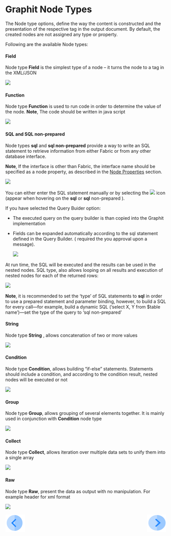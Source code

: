 # Graphit Node Types

The Node type options, define the way the content is constructed and the presentation  of the respective tag in the output document. By default, the created nodes are not assigned any type or property.

Following are the available Node types:

#### Field

Node type **Field** is the simplest type of a node – it turns the node to a tag in the XML/JSON

![](/articles/15_web_services/Graphit/images/08_node_type_field.png)

#### Function

Node type **Function** is used to run code in order to determine the value of the node. **Note**, The code should be written in java script

![](/articles/15_web_services/Graphit/images/09_node_type_function.png)

#### SQL and SQL non-prepared

Node types **sql** and **sql non-prepared** provide a way to write an SQL statement to retrieve information from either Fabric or from any other database interface. 

**Note**, If the interface is other than Fabric, the interface name should be specified as a node property, as described in the [Node Properties](/articles/15_web_services/Graphit/04_graphit_node_properties.md) section. 

![](/articles/15_web_services/Graphit/images/12_node_type_sql.png)

You can either enter the SQL statement manually or by selecting the ![](/articles/15_web_services/Graphit/images/10_DB.png)  icon (appear when hovering on the **sql** or  **sql** non-prepared ). 

If you have selected the Query Buider option:

- The executed query on the query builder is than copied into the Graphit implementation 

- Fields can be expanded automatically according to the sql statement defined in the Query Builder. ( required the you approval upon a message). 

  ![](/articles/15_web_services/Graphit/images/11_create_fields.png)

At run time, the SQL will be executed and the results can be used in the nested nodes. SQL type, also allows looping on all results and execution of nested nodes for each of the returned rows:

![](/articles/15_web_services/Graphit/images/13_node_type_sql2.png)

**Note**, it is recommended to set the ‘type’ of SQL statements to **sql** in order to use a prepared statement and parameter binding, however, to build a SQL for every call—for example, build a dynamic SQL (‘select X, Y from $table name’)—set the type of the query to ‘sql non-prepared’

#### String

Node type **String** , allows concatenation of two or more values

![](/articles/15_web_services/Graphit/images/14_node_type_string.png)

#### Condition

Node type **Condition**, allows building “if-else”  statements. Statements should include a condition, and according to the condition result, nested nodes will be executed or not

![](/articles/15_web_services/Graphit/images/15_node_type_condition.png)

#### Group

Node type **Group**, allows grouping of several elements together. It is mainly used in conjunction with **Condition** node type

![](/articles/15_web_services/Graphit/images/16_node_type_group.png)

#### Collect

Node type **Collect**, allows iteration over multiple data sets to unify them into a single array

![](/articles/15_web_services/Graphit/images/17_node_type_collect.png)

#### Raw

Node type **Raw**, present the data as output with no manipulation. For example header for xml format

![](/articles/15_web_services/Graphit/images/18_node_type_raw.png)

[![Previous](/articles/images/Previous.png)](/articles/15_web_services/Graphit/02_create_and_edit_a_graphit_file.md)[<img align="right" width="60" height="54" src="/articles/images/Next.png">](/articles/15_web_services/Graphit/04_graphit_node_properties.md)

